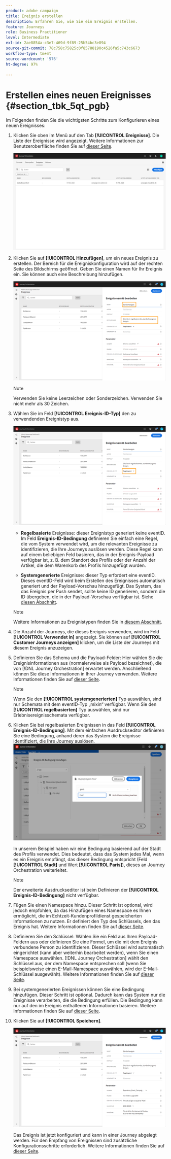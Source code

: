 ```yaml
---
product: adobe campaign
title: Ereignis erstellen
description: Erfahren Sie, wie Sie ein Ereignis erstellen.
feature: Journeys
role: Business Practitioner
level: Intermediate
exl-id: 2ae8854a-c3e7-469d-9f89-25b54bc3e894
source-git-commit: 78c758c75825c0f85788190c4526fa5c743c6673
workflow-type: tm+mt
source-wordcount: '576'
ht-degree: 97%

---
```


# Erstellen eines neuen Ereignisses {#section_tbk_5qt_pgb}

Im Folgenden finden Sie die wichtigsten Schritte zum Konfigurieren eines neuen Ereignisses:

1. Klicken Sie oben im Menü auf den Tab **[!UICONTROL Ereignisse]**. Die Liste der Ereignisse wird angezeigt. Weitere Informationen zur Benutzeroberfläche finden Sie auf [dieser Seite](../about/user-interface.md).

   ![](../assets/journey5.png)

1. Klicken Sie auf **[!UICONTROL Hinzufügen]**, um ein neues Ereignis zu erstellen. Der Bereich für die Ereigniskonfiguration wird auf der rechten Seite des Bildschirms geöffnet. Geben Sie einen Namen für Ihr Ereignis ein. Sie können auch eine Beschreibung hinzufügen.

   ![](../assets/journey6.png)

   >[!NOTE]
   >
   >Verwenden Sie keine Leerzeichen oder Sonderzeichen. Verwenden Sie nicht mehr als 30 Zeichen.

1. Wählen Sie im Feld **[!UICONTROL Ereignis-ID-Typ]** den zu verwendenden Ereignistyp aus.

   ![](../assets/journey6bis.png)

   * **Regelbasierte** Ereignisse: dieser Ereignistyp generiert keine eventID. Im Feld **Ereignis-ID-Bedingung** definieren Sie einfach eine Regel, die vom System verwendet wird, um die relevanten Ereignisse zu identifizieren, die Ihre Journeys auslösen werden. Diese Regel kann auf einem beliebigen Feld basieren, das in der Ereignis-Payload verfügbar ist, z. B. dem Standort des Profils oder der Anzahl der Artikel, die dem Warenkorb des Profils hinzugefügt wurden.

   * **Systemgenerierte** Ereignisse: dieser Typ erfordert eine eventID. Dieses eventID-Feld wird beim Erstellen des Ereignisses automatisch generiert und der Payload-Vorschau hinzugefügt. Das System, das das Ereignis per Push sendet, sollte keine ID generieren, sondern die ID übergeben, die in der Payload-Vorschau verfügbar ist. Siehe [diesen Abschnitt](../event/previewing-the-payload.md).
   >[!NOTE]
   >
   >Weitere Informationen zu Ereignistypen finden Sie in [diesem Abschnitt](../event/about-events.md).
1. Die Anzahl der Journeys, die dieses Ereignis verwenden, wird im Feld **[!UICONTROL Verwendet in]** angezeigt. Sie können auf **[!UICONTROL Customer Journeys anzeigen]** klicken, um die Liste der Journeys mit diesem Ereignis anzuzeigen.
1. Definieren Sie das Schema und die Payload-Felder: Hier wählen Sie die Ereignisinformationen aus (normalerweise als Payload bezeichnet), die von [!DNL Journey Orchestration] erwartet werden. Anschließend können Sie diese Informationen in Ihrer Journey verwenden. Weitere Informationen finden Sie auf [dieser Seite](../event/defining-the-payload-fields.md).
   >[!NOTE]
   >
   >Wenn Sie den **[!UICONTROL systemgenerierten]** Typ auswählen, sind nur Schemata mit dem eventID-Typ „mixin“ verfügbar. Wenn Sie den **[!UICONTROL regelbasierten]** Typ auswählen, sind nur Erlebnisereignisschemata verfügbar.

1. Klicken Sie bei regelbasierten Ereignissen in das Feld **[!UICONTROL Ereignis-ID-Bedingung]**. Mit dem einfachen Ausdruckseditor definieren Sie eine Bedingung, anhand derer das System die Ereignisse identifiziert, die Ihre Journey auslösen.
   ![](../assets/alpha-event6.png)

   In unserem Beispiel haben wir eine Bedingung basierend auf der Stadt des Profils verwendet. Dies bedeutet, dass das System jedes Mal, wenn es ein Ereignis empfängt, das dieser Bedingung entspricht (Feld **[!UICONTROL Stadt]** und Wert **[!UICONTROL Paris]**), dieses an Journey Orchestration weiterleitet.

   >[!NOTE]
   >
   >Der erweiterte Ausdruckseditor ist beim Definieren der **[!UICONTROL Ereignis-ID-Bedingung]** nicht verfügbar.

1. Fügen Sie einen Namespace hinzu. Dieser Schritt ist optional, wird jedoch empfohlen, da das Hinzufügen eines Namespace es Ihnen ermöglicht, die im Echtzeit-Kundenprofildienst gespeicherten Informationen zu nutzen. Er definiert den Typ des Schlüssels, den das Ereignis hat. Weitere Informationen finden Sie auf [dieser Seite](../event/selecting-the-namespace.md).
1. Definieren Sie den Schlüssel: Wählen Sie ein Feld aus Ihren Payload-Feldern aus oder definieren Sie eine Formel, um die mit dem Ereignis verbundene Person zu identifizieren. Dieser Schlüssel wird automatisch eingerichtet (kann aber weiterhin bearbeitet werden), wenn Sie einen Namespace auswählen. [!DNL Journey Orchestration] wählt den Schlüssel aus, der dem Namespace entsprechen soll (wenn Sie beispielsweise einen E-Mail-Namespace auswählen, wird der E-Mail-Schlüssel ausgewählt). Weitere Informationen finden Sie auf [dieser Seite](../event/defining-the-event-key.md).
1. Bei systemgenerierten Ereignissen können Sie eine Bedingung hinzufügen. Dieser Schritt ist optional. Dadurch kann das System nur die Ereignisse verarbeiten, die die Bedingung erfüllen. Die Bedingung kann nur auf den im Ereignis enthaltenen Informationen basieren. Weitere Informationen finden Sie auf [dieser Seite](../event/adding-a-condition.md).
1. Klicken Sie auf **[!UICONTROL Speichern]**.

   ![](../assets/journey7.png)

   Das Ereignis ist jetzt konfiguriert und kann in einer Journey abgelegt werden. Für den Empfang von Ereignissen sind zusätzliche Konfigurationsschritte erforderlich. Weitere Informationen finden Sie auf [dieser Seite](../event/additional-steps-to-send-events-to-journey-orchestration.md).
